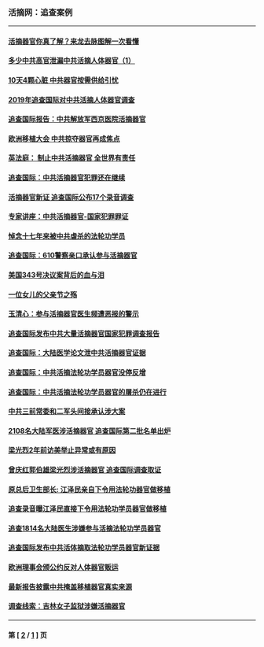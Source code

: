 ### 活摘网：追查案例
---
#### [活摘器官你真了解？来龙去脉图解一次看懂](../../pages/nf5880/n13013820.md?07060430) 
#### [多少中共高官泄漏中共活摘人体器官（1）](../../pages/nf5880/n12671234.md?07060430) 
#### [10天4颗心脏 中共器官按需供给引忧](../../pages/nf5880/n12326366.md?07060430) 
#### [2019年追查国际对中共活摘人体器官调查](../../pages/nf5880/n11917733.md?07060430) 
#### [追查国际报告：中共解放军西京医院活摘器官](../../pages/nf5880/n11838359.md?07060430) 
#### [欧洲移植大会 中共掠夺器官再成焦点](../../pages/nf5880/n11538883.md?07060430) 
#### [英法庭： 制止中共活摘器官 全世界有责任](../../pages/nf5880/n11330691.md?07060430) 
#### [追查国际：中共活摘器官犯罪还在继续](../../pages/nf5880/n11218301.md?07060430) 
#### [活摘器官新证 追查国际公布17个录音调查](../../pages/nf5880/n10897744.md?07060430) 
#### [专家讲座：中共活摘器官-国家犯罪罪证](../../pages/nf5880/n8828153.md?07060430) 
#### [悼念十七年来被中共虐杀的法轮功学员](../../pages/nf5880/n8124823.md?07060430) 
#### [追查国际：610警察亲口承认参与活摘器官](../../pages/nf5880/n8109067.md?07060430) 
#### [美国343号决议案背后的血与泪](../../pages/nf5880/n8020684.md?07060430) 
#### [一位女儿的父亲节之殇](../../pages/nf5880/n8014122.md?07060430) 
#### [玉清心：参与活摘器官医生频遭恶报的警示](../../pages/nf5880/n4637546.md?07060430) 
#### [追查国际发布中共大量活摘器官国家犯罪调查报告](../../pages/nf5880/n4613428.md?07060430) 
#### [追查国际：大陆医学论文泄中共活摘器官证据](../../pages/nf5880/n4608794.md?07060430) 
#### [追查国际：中共活摘法轮功学员器官没停反增](../../pages/nf5880/n4584075.md?07060430) 
#### [追查国际：中共活摘法轮功学员器官的屠杀仍在进行](../../pages/nf5880/n4299154.md?07060430) 
#### [中共三前常委和二军头间接承认涉大案](../../pages/nf5880/n4286244.md?07060430) 
#### [2108名大陆军医涉活摘器官 追查国际第二批名单出炉](../../pages/nf5880/n4284769.md?07060430) 
#### [梁光烈2年前访美举止异常或有原因](../../pages/nf5880/n4279686.md?07060430) 
#### [曾庆红郭伯雄梁光烈涉活摘器官 追查国际调查取证](../../pages/nf5880/n4278462.md?07060430) 
#### [原总后卫生部长: 江泽民亲自下令用法轮功器官做移植](../../pages/nf5880/n4263864.md?07060430) 
#### [追查录音曝江泽民直接下令用法轮功学员器官做移植](../../pages/nf5880/n4261268.md?07060430) 
#### [追查1814名大陆医生涉嫌参与活摘法轮功学员器官](../../pages/nf5880/n4259055.md?07060430) 
#### [追查国际发布中共活体摘取法轮功学员器官新证据](../../pages/nf5880/n4258255.md?07060430) 
#### [欧洲理事会颁公约反对人体器官贩运](../../pages/nf5880/n4206955.md?07060430) 
#### [最新报告披露中共掩盖移植器官真实来源](../../pages/nf5880/n4140084.md?07060430) 
#### [调查线索：吉林女子监狱涉嫌活摘器官](../../pages/nf5880/n4044366.md?07060430) 

---
#### 第 [ [2](./2.md?07060430) / [1](./1.md?07060430) ] 页
